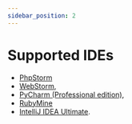 ```yaml
---
sidebar_position: 2
---
```


# Supported IDEs

- [PhpStorm](https://www.jetbrains.com/phpstorm/)
- [WebStorm](https://www.jetbrains.com/webstorm/),
- [PyCharm (Professional edition)](https://www.jetbrains.com/pycharm/),
- [RubyMine](https://www.jetbrains.com/ruby/)
- [IntelliJ IDEA Ultimate](https://www.jetbrains.com/idea/).
